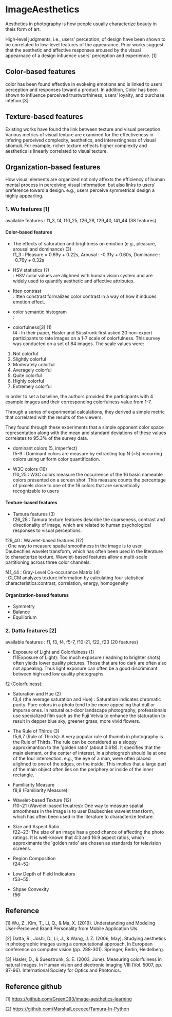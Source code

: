 # ImageAesthetics

Aesthetics in photography is how people usually characterize beauty in theis form of art.

High-level judgments, i.e., users' perception, of design have been shown to be correlated to low-level features of the appearance. Prior works suggest that the aesthetic and affective responses aroused by the visual appearnace of a design influence users' perception and experience. [1]


## Color-based features
color has been found effective in evokeing emotions and is linked to users' perception and responses toward a product. In addition, Color has been shown to influence perceived trustworthiness, users' loyalty, and purchase intetion.[3]

## Texture-based features
Existing works have found the link between texture and visual perception. Various metrics of visual texture are examined for the effectiveness in infering perceived complexity, aesthetics, and interestingness of visual stiomuli. For example, richer texture reflects higher complexity and aesthetics is linearly correlated to visual texture.

## Organization-based features
How visual elements are organized not only affexts the efficiency of human mental process in perceiving visual information. but also links to users' preference toward a design. e.g., users perceive symmetrical design a highly appearling.



### 1. Wu features [1]

available features : f1_3, f4, f10_25, f26_28, f29_40, f41_44 (38 features)

#### Color-based features

- The effects of saturation and brightness on emotion (e.g., pleasure, arousal and dominance) (3) <br>
f1_3 : Pleasure = 0.69y + 0.22s, Arousal : -0.31y + 0.60s, Dominance : -0.76y + 0.32s


- HSV statistics (?) <br>
: HSV color values are alighned with human vision system and are widely used to quantify aesthetic and affective attributes.

- Itten contrast <br>
: Itten constrast formalizes color contrast in a way of how it induces emotion effect.

- color semantic histogram <br>
:

- colorfulness[3] (1) <br>
f4 : In their paper, Hasler and Süsstrunk first asked 20 non-expert participants to rate images on a 1-7 scale of colorfulness. This survey was conducted on a set of 84 images. The scale values were:


1. Not colorful
2. Slightly colorful
3. Moderately colorful
4. Averagely colorful
5. Quite colorful
6. Highly colorful
7. Extremely colorful

In order to set a baseline, the authors provided the participants with 4 example images and their corresponding colorfulness value from 1-7.

Through a series of experimental calculations, they derived a simple metric that correlated with the results of the viewers.

They found through these experiments that a simple opponent color space representation along with the mean and standard deviations of these values correlates to 95.3% of the survey data.

- dominant colors (5, imperfect) <br>
f5-9 : Dominant colors are measure by extracting top N (=5) occurring colors using uniform color quantification.

- W3C colors (16) <br>
f10_25 : W3C colors measure the occurrence of the 16 basic nameable colors presented on a screen shot. This measure counts the percentage of pixcels close to one of the 16 colors that are semantically recognizable to users

#### Texture-based features

- Tamura features (3) <br>
f26_28 : Tamura texture features describe the coarseness, contrast and directionality of image, which are related to human psychological responses to visual perceptions.

f29_40 : Wavelet-based features (12) <br>
: One way to measure spatial smoothness in the image is to user Daubechies wavelet transform, which has often been used in the literature to characterize texture. Wavelet-based features allow a multi-scale partitioning across three color channels.

f41_44 : Gray-Level Co-occurance Matrix (4) <br>
: GLCM analyzes texture information by calculating four statistical characteristics:contrast, correlation, energy, homogeneity

#### Organization-based features

- Symmetry
- Balance
- Equilibrium

### 2. Datta features [2]

available features : f1, f3, f4, f5-7, f10-21, f22, f23 (20 features)

- Exposure of Light and Colorfulness (1) <br>
f1(Exposure of Light): Too much exposure (leadning to brighter shots) often yields lower quality pictures. Those that are too dark are often also not appealing. Thus light exposure can often be a good discriminant between high and low quality photographs.

f2 (Colorfulness):

- Saturation and Hue (2) <br>
f3,4 (the average saturation and Hue) : Saturation indicates chromatic purity. Pure colors in a photo tend to be more appealing that dull or impurse ones. In natural out-door landscape photography, professionals use specialized film such as the Fuji Velvia to enhance the staturation to result in depper blue sky, greener grass, more vivid flowers.

- The Rule of Thirds (3) <br>
f5,6,7 (Rule of Thirds): A very popular rule of thumnb in photography is the Rule of Thirds. The rule can be considered as a sloppy approximantion to the 'golden ratio' (about 0.618). It specifies that the main element, or the center of interest, in a photograph should lie at one of the four intersection. e.g., the eye of a man, were often placed alighned to one of the edges, on the inside. This implies that a large part of the main object often lies on the periphery or inside of the inner rectangle.

- Familiarity Measure <br>
f8,9 (Familiarity Measure):

- Wavelet-based Texture (12) <br>
f10~21 (Wavelet-based feuatres): One way to measure spatial smoothness in the image is to user Daubechies wavelet transform, which has often been used in the literature to characterize texture.

- Size and Aspect Ratio <br>
f22~23: The size of an image has a good chance of affecting the photo ratings. It is well-known that 4:3 and 16:9 aspect ratios, which approximante the 'golden ratio' are chosen as standards for television screens.

- Region Composition <br>
f24~52: 

- Low Depth of Field Indicators <br>
f53~55: 

- Shpae Convexity <br>
f56:



## Reference

[1] Wu, Z., Kim, T., Li, Q., & Ma, X. (2019). Understanding and Modeling User-Perceived Brand Personality from Mobile Application UIs.

[2] Datta, R., Joshi, D., Li, J., & Wang, J. Z. (2006, May). Studying aesthetics in photographic images using a computational approach. In European conference on computer vision (pp. 288-301). Springer, Berlin, Heidelberg.

[3] Hasler, D., & Suesstrunk, S. E. (2003, June). Measuring colorfulness in natural images. In Human vision and electronic imaging VIII (Vol. 5007, pp. 87-96). International Society for Optics and Photonics.

## Reference github

[1] https://github.com/GreenD93/image-aesthetics-learning

[2] https://github.com/MarshalLeeeeee/Tamura-In-Python
